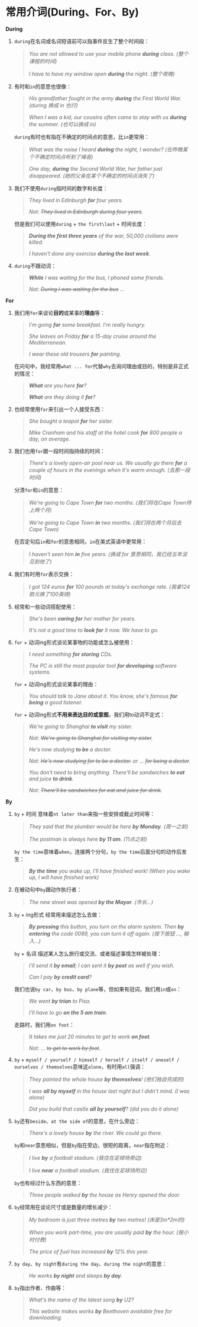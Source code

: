 # 常用介词(During、For、By)

**During**

1. `during`在名词或名词短语前可以指事件反生了整个时间段：

   > _You are not allowed to use your mobile phone **during** class. (整个课程的时间)_
   > 
   > _I have to have my window open **during** the night. (整个夜晚)_

2. 有时和`in`的意思也很像：

   > _His grandfather fought in the army **during** the First World War. (during 换成 in 也行)_
   > 
   > _When I was a kid, our cousins often came to stay with us **during** the summer. (也可以换成 in)_

   `during`有时也有指在不确定的时间点的意思，比`in`更常用：

   > _What was the noise I heard **during** the night, I wonder? (在昨晚某个不确定时间点听到了噪音)_
   > 
   > _One day, **during** the Second World War, her father just disappeared. (她的父亲在某个不确定的时间点消失了)_

3. 我们不使用`during`指时间的数字和长度：

   > _They lived in Edinburgh **for** four years._
   > 
   > _Not: ~~They lived in Edinburgh during four years~~._

   但是我们可以使用`during` + `the first\last` + 时间长度：

   > _**During the first three years** of the war, 50,000 civilians were killed._
   > 
   > _I haven't done any exercise **during the last week**._

4. `during`不跟动词：

   > _**While** I was waiting for the bus, I phoned some friends._
   > 
   > _Not: ~~During I was waiting for the bus~~ ..._

**For**

1. 我们用`for`来谈论**目的**或某事的**理由**等：

   > _I'm going **for** some breakfast. I'm really hungry._
   > 
   > _She leaves on Friday **for** a 15-day cruise around the Mediterranean._
   > 
   > _I wear these old trousers **for** painting._

   在问句中，我经常用`what ... for`代替`why`去询问理由或目的，特别是非正式的情况：

   > _**What** are you here **for**?_
   > 
   > _**What** are they doing it **for**?_

2. 也经常使用`for`来引出一个人接受东西：

   > _She bought a teapot **for** her sister._
   > 
   > _Mike Cranham and his staff at the hotel cook **for** 800 people a day, on average._

3. 我们也用`for`跟一段时间指持续的时间：

   > _There's a lovely open-air pool near us. We usually go there **for** a couple of hours in the evenings when it's warm enough. (去那一段时间)_

   分清`for`和`in`的意思：

   > _We're going to Cape Town **for** two months. (我们将在Cape Town待上两个月)_
   > 
   > _We're going to Cape Town **in** two months. (我们将在两个月后去Cape Town)_

   在否定句后`in`和`for`的意思相同，`in`在美式英语中更常用：

   > _I haven't seen him **in** five years. (换成 for 意思相同，我已经五年没见到他了)_

4. 我们有时用`for`表示交换：

   > _I got 124 euros **for** 100 pounds at today's exchange rate. (我拿124欧元换了100英镑)_

5. 经常和一些动词搭配使用：

   > _She's been **caring for** her mother for years._
   > 
   > _It's not a good time to **look for** it now. We have to go._

6. `for` + 动词ing形式谈论某事物的功能或怎么被使用：

   > _I need something **for storing** CDs._
   > 
   > _The PC is still the most popular tool **for developing** software systems._

   `for` + 动词ing形式谈论某事的理由：

   > _You should talk to Jane about it. You know, she's famous **for being** a good listener._

   `for` + 动词ing形式**不用来表达目的或意图**，我们用to动词不定式：

   > _We're going to Shanghai **to visit** my sister._
   > 
   > _Not: ~~We're going to Shanghai for visiting my sister~~._
   > 
   > _He's now studying **to be** a doctor._
   > 
   > _Not: ~~He's now studying for to be a doctor.~~ or ... ~~for being a doctor~~._
   > 
   > _You don't need to bring anything. There'll be sandwiches **to eat** and juice **to drink**._
   > 
   > _Not: ~~There'll be sandwiches for eat and juice for drink~~._

**By**

1. `by` + 时间 意味着`nt later than`来指一些安排或截止时间等：

   > _They said that the plumber would be here **by Monday**. (周一之前)_
   > 
   > _The postman is always here **by 11 am**. (11点之前)_

   `by the time`意味着`when`，连接两个分句，`by the time`后面分句的动作后发生：

   > _**By the time** you wake up, I'll have finished work! (When you wake up, I will have finished work)_

2. 在被动句中`by`跟动作执行者：

   > _The new street was opened **by the Mayor**. (市长...)_

3. `by` + ing形式 经常用来描述怎么去做：

   > _**By pressing** this button, you turn on the alarm system. Then **by entering** the code 0089, you can turn it off again. (按下按钮 ..., 输入...)_

   `by` + 名词 描述某人怎么旅行或交流、或者描述事情怎样被处理：

   > _I'll send it **by email**; I can sent it **by post** as well if you wish._
   > 
   > _Can I pay **by credit card**?_

   我们也说`by car`、`by bus`、`by plane`等，但如果有冠词，我们用`in`或`on`：

   > _We went **by trian** to  Pisa._
   > 
   > _I'll have to go **on the 5 am train**._

   走路时，我们用`on foot`：

   > _It takes me just 20 minutes to get to work **on foot**._
   > 
   > _Not: ... ~~to get to work by foot~~._

4. `by` + `myself / yourself / himself / herself / itself / oneself / ourselves / themselves`意味这`alone`，有时用`all`强调：

   > _They painted the whole house **by themselves**! (他们独自完成的)_
   > 
   > _I was **all by myself** in the house last night but I didn't mind. (I was alone)_
   > 
   > _Did you build that castle **all by yourself**? (did you do it alone)_

5. `by`还有`beside`、`at the side of`的意思，在什么旁边：

   > _There's a lovely house **by** the river. We could go there._

   `by`和`near`意思相似，但是`by`指在旁边，很短的距离，`near`指在附近：

   > _I live **by** a football stadium. (我住在足球场旁边)_
   > 
   > _I live **near** a football stadium. (我住在足球场附近)_

   `by`也有经过什么东西的意思：

   > _Three people walked **by** the house as Henry opened the door._

6. `by`经常用在谈论尺寸或是数量的增长减少：

   > _My bedroom is just three metres **by** two metres! (床是3m*2m的)_
   > 
   > _When you work part-time, you are usually paid **by** the hour. (按小时付费)_
   > 
   > _The price of fuel has increased **by** 12% this year._

7. `by day`、`by night`有`during the day`、`during the night`的意思：

   > _He works **by night** and sleeps **by day**._

8. `by`指出作者、作曲等：

   > _What's the name of the latest song **by** U2?_
   > 
   > _This website makes works **by** Beethoven available free for downloading._
